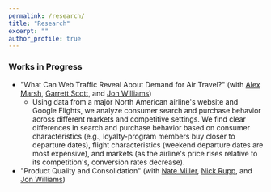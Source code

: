 ```yaml
---
permalink: /research/
title: "Research"
excerpt: ""
author_profile: true
---
```

### Works in Progress
- "What Can Web Traffic Reveal About Demand for Air Travel?" (with [Alex Marsh](https://alexmarsh.io/), [Garrett Scott](https://sites.google.com/view/garrettscott/home), and [Jon Williams](https://jonwms.web.unc.edu/))
    - Using data from a major North American airline's website and Google Flights, we analyze consumer search and purchase behavior across different markets and competitive settings. We find clear differences in search and purchase behavior based on consumer characteristics (e.g., loyalty-program members buy closer to departure dates), flight characteristics (weekend departure dates are most expensive), and markets (as the airline's price rises relative to its competition's, conversion rates decrease). 
- "Product Quality and Consolidation" (with [Nate Miller](http://www.nathanhmiller.org/), [Nick Rupp](https://myweb.ecu.edu/ruppn/), and [Jon Williams](https://jonwms.web.unc.edu/))